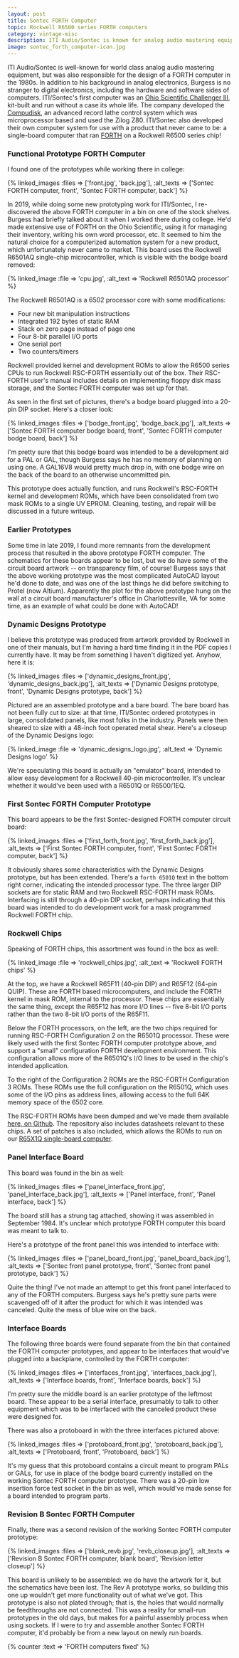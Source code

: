 ```yaml
---
layout: post
title: Sontec FORTH Computer
topic: Rockwell R6500 series FORTH computers
category: vintage-misc
description: ITI Audio/Sontec is known for analog audio mastering equipment. During the 1980s, they designed and prototyped a series of FORTH computers intended to control a mastering product which was eventually cancelled. This writeup takes a look at some of the extant prototypes.
image: sontec_forth_computer-icon.jpg
---
```


ITI Audio/Sontec is well-known for world class analog audio mastering equipment, but was also responsible for the design of a FORTH computer in the 1980s. In addition to his background in analog electronics, Burgess is no stranger to digital electronics, including the hardware and software sides of computers. ITI/Sontec's first computer was an [Ohio Scientific Challenger III](/~glitch/2019/07/30/470-repair-and-second-c3), kit-built and run without a case its whole life. The company developed the [Compudisk](https://en.wikipedia.org/wiki/Burgess_Macneal#Sontec_Compudisk), an advanced record lathe control system which was microprocessor based and used the Zilog Z80. ITI/Sontec also developed their own computer system for use with a product that never came to be: a single-board computer that ran [FORTH](https://en.wikipedia.org/wiki/Forth_(programming_language)) on a Rockwell R6500 series chip! 

### Functional Prototype FORTH Computer

I found one of the prototypes while working there in college:

{% linked_images :files => ['front.jpg', 'back.jpg'], :alt_texts => ['Sontec FORTH computer, front', 'Sontec FORTH computer, back'] %}

In 2019, while doing some new prototyping work for ITI/Sontec, I re-discovered the above FORTH computer in a bin on one of the stock shelves. Burgess had briefly talked about it when I worked there during college. He'd made extensive use of FORTH on the Ohio Scientific, using it for managing their inventory, writing his own word processor, etc. It seemed to him the natural choice for a computerized automation system for a new product, which unfortunately never came to market. This board uses the Rockwell R6501AQ single-chip microcontroller, which is visible with the bodge board removed:

{% linked_image :file => 'cpu.jpg', :alt_text => 'Rockwell R6501AQ processor' %}

The Rockwell R6501AQ is a 6502 processor core with some modifications:

* Four new bit manipulation instructions
* Integrated 192 bytes of static RAM
* Stack on zero page instead of page one
* Four 8-bit parallel I/O ports
* One serial port
* Two counters/timers

Rockwell provided kernel and development ROMs to allow the R6500 series CPUs to run Rockwell RSC-FORTH essentially out of the box. Their RSC-FORTH user's manual includes details on implementing floppy disk mass storage, and the Sontec FORTH computer was set up for that.

As seen in the first set of pictures, there's a bodge board plugged into a 20-pin DIP socket. Here's a closer look:

{% linked_images :files => ['bodge_front.jpg', 'bodge_back.jpg'], :alt_texts => ['Sontec FORTH computer bodge board, front', 'Sontec FORTH computer bodge board, back'] %}

I'm pretty sure that this bodge board was intended to be a development aid for a PAL or GAL, though Burgess says he has no memory of planning on using one. A GAL16V8 would pretty much drop in, with one bodge wire on the back of the board to an otherwise uncommitted pin.

This prototype does actually function, and runs Rockwell's RSC-FORTH kernel and development ROMs, which have been consolidated from two mask ROMs to a single UV EPROM. Cleaning, testing, and repair will be discussed in a future writeup.

### Earlier Prototypes

Some time in late 2019, I found more remnants from the development process that resulted in the above prototype FORTH computer. The schematics for these boards appear to be lost, but we do have some of the circuit board artwork -- on transparency film, of course! Burgess says that the above working prototype was the most complicated AutoCAD layout he'd done to date, and was one of the last things he did before switching to Protel (now Altium). Apparently the plot for the above prototype hung on the wall at a circuit board manufacturer's office in Charlottesville, VA for some time, as an example of what could be done with AutoCAD!

### Dynamic Designs Prototype

I believe this prototype was produced from artwork provided by Rockwell in one of their manuals, but I'm having a hard time finding it in the PDF copies I currently have. It may be from something I haven't digitized yet. Anyhow, here it is:

{% linked_images :files => ['dynamic_designs_front.jpg', 'dynamic_designs_back.jpg'], :alt_texts => ['Dynamic Designs prototype, front', 'Dynamic Designs prototype, back'] %}

Pictured are an assembled prototype and a bare board. The bare board has not been fully cut to size: at that time, ITI/Sontec ordered prototypes in large, consolidated panels, like most folks in the industry. Panels were then sheared to size with a 48-inch foot operated metal shear. Here's a closeup of the Dynamic Designs logo:

{% linked_image :file => 'dynamic_designs_logo.jpg', :alt_text => 'Dynamic Designs logo' %}

We're speculating this board is actually an "emulator" board, intended to allow easy development for a Rockwell 40-pin microcontroller. It's unclear whether it would've been used with a R6501Q or R6500/1EQ.

### First Sontec FORTH Computer Prototype

This board appears to be the first Sontec-designed FORTH computer circuit board:

{% linked_images :files => ['first_forth_front.jpg', 'first_forth_back.jpg'], :alt_texts => ['First Sontec FORTH computer, front', 'First Sontec FORTH computer, back'] %}

It obviously shares some characteristics with the Dynamic Designs prototype, but has been extended. There's a `forth 6501Q` text in the bottom right corner, indicating the intended processor type. The three larger DIP sockets are for static RAM and two Rockwell RSC-FORTH mask ROMs. Interfacing is still through a 40-pin DIP socket, perhaps indicating that this board was intended to do development work for a mask programmed Rockwell FORTH chip.

### Rockwell Chips

Speaking of FORTH chips, this assortment was found in the box as well:

{% linked_image :file => 'rockwell_chips.jpg', :alt_text => 'Rockwell FORTH chips' %}

At the top, we have a Rockwell R65F11 (40-pin DIP) and R65F12 (64-pin QUIP). These are FORTH based microcomputers, and include the FORTH kernel in mask ROM, internal to the processor. These chips are essentially the same thing, except the R65F12 has more I/O lines -- five 8-bit I/O ports rather than the two 8-bit I/O ports of the R65F11.

Below the FORTH processors, on the left, are the two chips required for running RSC-FORTH Configuration 2 on the R6501Q processor. These were likely used with the first Sontec FORTH computer prototype above, and support a "small" configuration FORTH development environment. This configuration allows more of the R6501Q's I/O lines to be used in the chip's intended application.

To the right of the Configuration 2 ROMs are the RSC-FORTH Configuration 3 ROMs. These ROMs use the full configuration on the R6501Q, which uses some of the I/O pins as address lines, allowing access to the full 64K memory space of the 6502 core.

The RSC-FORTH ROMs have been dumped and we've made them available [here, on Github](https://github.com/glitchwrks/rsc_forth). The repository also includes datasheets relevant to these chips. A set of patches is also included, which allows the ROMs to run on our [R65X1Q single-board computer](https://www.tindie.com/products/glitchwrks/glitch-works-r6501qr6511q-single-board-computer/).

### Panel Interface Board

This board was found in the bin as well:

{% linked_images :files => ['panel_interface_front.jpg', 'panel_interface_back.jpg'], :alt_texts => ['Panel interface, front', 'Panel interface, back'] %}

The board still has a strung tag attached, showing it was assembled in September 1984. It's unclear which prototype FORTH computer this board was meant to talk to.

Here's a prototype of the front panel this was intended to interface with:

{% linked_images :files => ['panel_board_front.jpg', 'panel_board_back.jpg'], :alt_texts => ['Sontec front panel prototype, front', 'Sontec front panel prototype, back'] %}

Quite the thing! I've not made an attempt to get this front panel interfaced to any of the FORTH computers. Burgess says he's pretty sure parts were scavenged off of it after the product for which it was intended was canceled. Quite the mess of blue wire on the back.

### Interface Boards

The following three boards were found separate from the bin that contained the FORTH computer prototypes, and appear to be interfaces that would've plugged into a backplane, controlled by the FORTH computer:

{% linked_images :files => ['interfaces_front.jpg', 'interfaces_back.jpg'], :alt_texts => ['Interface boards, front', 'Interface boards, back'] %}

I'm pretty sure the middle board is an earlier prototype of the leftmost board. These appear to be a serial interface, presumably to talk to other equipment which was to be interfaced with the canceled product these were designed for.

There was also a protoboard in with the three interfaces pictured above:

{% linked_images :files => ['protoboard_front.jpg', 'protoboard_back.jpg'], :alt_texts => ['Protoboard, front', 'Protoboard, back'] %}

It's my guess that this protoboard contains a circuit meant to program PALs or GALs, for use in place of the bodge board currently installed on the working Sontec FORTH computer prototype. There was a 20-pin low insertion force test socket in the bin as well, which would've made sense for a board intended to program parts.

### Revision B Sontec FORTH Computer

Finally, there was a second revision of the working Sontec FORTH computer prototype:

{% linked_images :files => ['blank_revb.jpg', 'revb_closeup.jpg'], :alt_texts => ['Revision B Sontec FORTH computer, blank board', 'Revision letter closeup'] %}

This board is unlikely to be assembled: we do have the artwork for it, but the schematics have been lost. The Rev A prototype works, so building this one up wouldn't get more functionality out of what we've got. This prototype is also not plated through; that is, the holes that would normally be feedthroughs are not connected. This was a reality for small-run prototypes in the old days, but makes for a painful assembly process when using sockets. If I were to try and assemble another Sontec FORTH computer, it'd probably be from a new layout on newly run boards.

{% counter :text => 'FORTH computers fixed' %}
